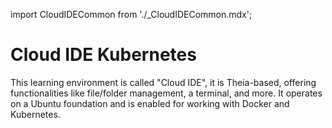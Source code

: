 import CloudIDECommon from './_CloudIDECommon.mdx';

# Cloud IDE Kubernetes

This learning environment is called "Cloud IDE", it is Theia-based, offering functionalities like file/folder management, a terminal, and more. It operates on a Ubuntu foundation and is enabled for working with Docker and Kubernetes.

<CloudIDECommon/>